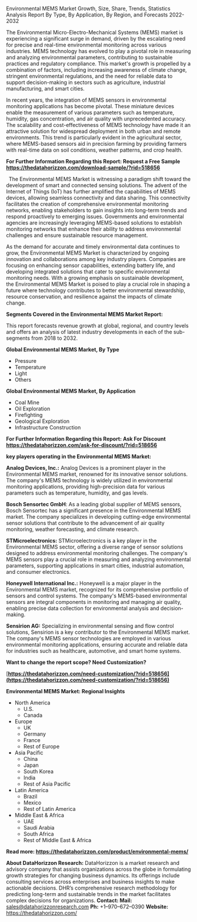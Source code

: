 ﻿Environmental MEMS Market Growth, Size, Share, Trends, Statistics Analysis Report By Type, By Application, By Region, and Forecasts 2022-2032

The Environmental Micro-Electro-Mechanical Systems (MEMS) market is experiencing a significant surge in demand, driven by the escalating need for precise and real-time environmental monitoring across various industries. MEMS technology has evolved to play a pivotal role in measuring and analyzing environmental parameters, contributing to sustainable practices and regulatory compliance. This market's growth is propelled by a combination of factors, including increasing awareness of climate change, stringent environmental regulations, and the need for reliable data to support decision-making in sectors such as agriculture, industrial manufacturing, and smart cities.

In recent years, the integration of MEMS sensors in environmental monitoring applications has become pivotal. These miniature devices enable the measurement of various parameters such as temperature, humidity, gas concentration, and air quality with unprecedented accuracy. The scalability and cost-effectiveness of MEMS technology have made it an attractive solution for widespread deployment in both urban and remote environments. This trend is particularly evident in the agricultural sector, where MEMS-based sensors aid in precision farming by providing farmers with real-time data on soil conditions, weather patterns, and crop health.

**For Further Information Regarding this Report: Request a Free Sample <https://thedatahorizzon.com/download-sample/?rid=518656>** 

` `The Environmental MEMS Market is witnessing a paradigm shift toward the development of smart and connected sensing solutions. The advent of the Internet of Things (IoT) has further amplified the capabilities of MEMS devices, allowing seamless connectivity and data sharing. This connectivity facilitates the creation of comprehensive environmental monitoring networks, enabling stakeholders to gain insights into long-term trends and respond proactively to emerging issues. Governments and environmental agencies are increasingly leveraging MEMS-based solutions to establish monitoring networks that enhance their ability to address environmental challenges and ensure sustainable resource management.

As the demand for accurate and timely environmental data continues to grow, the Environmental MEMS Market is characterized by ongoing innovation and collaborations among key industry players. Companies are focusing on enhancing sensor capabilities, extending battery life, and developing integrated solutions that cater to specific environmental monitoring needs. With a growing emphasis on sustainable development, the Environmental MEMS Market is poised to play a crucial role in shaping a future where technology contributes to better environmental stewardship, resource conservation, and resilience against the impacts of climate change.

**Segments Covered in the Environmental MEMS Market Report:**

This report forecasts revenue growth at global, regional, and country levels and offers an analysis of latest industry developments in each of the sub-segments from 2018 to 2032.

**Global Environmental MEMS Market, By Type**

- Pressure
- Temperature
- Light
- Others

**Global Environmental MEMS Market, By Application**

- Coal Mine
- Oil Exploration
- Firefighting
- Geological Exploration
- Infrastructure Construction

**For Further Information Regarding this Report: Ask For Discount <https://thedatahorizzon.com/ask-for-discount/?rid=518656>** 

**key players operating in the Environmental MEMS Market:**

**Analog Devices, Inc.:** Analog Devices is a prominent player in the Environmental MEMS market, renowned for its innovative sensor solutions. The company's MEMS technology is widely utilized in environmental monitoring applications, providing high-precision data for various parameters such as temperature, humidity, and gas levels.

**Bosch Sensortec GmbH**: As a leading global supplier of MEMS sensors, Bosch Sensortec has a significant presence in the Environmental MEMS market. The company specializes in developing cutting-edge environmental sensor solutions that contribute to the advancement of air quality monitoring, weather forecasting, and climate research.

**STMicroelectronics:** STMicroelectronics is a key player in the Environmental MEMS sector, offering a diverse range of sensor solutions designed to address environmental monitoring challenges. The company's MEMS sensors play a crucial role in measuring and analyzing environmental parameters, supporting applications in smart cities, industrial automation, and consumer electronics.

**Honeywell International Inc.:** Honeywell is a major player in the Environmental MEMS market, recognized for its comprehensive portfolio of sensors and control systems. The company's MEMS-based environmental sensors are integral components in monitoring and managing air quality, enabling precise data collection for environmental analysis and decision-making.

**Sensirion AG:** Specializing in environmental sensing and flow control solutions, Sensirion is a key contributor to the Environmental MEMS market. The company's MEMS sensor technologies are employed in various environmental monitoring applications, ensuring accurate and reliable data for industries such as healthcare, automotive, and smart home systems.

**Want to change the report scope? Need Customization?**

[**https://thedatahorizzon.com/need-customization/?rid=518656](https://thedatahorizzon.com/need-customization/?rid=518656)** 

**Environmental MEMS Market: Regional Insights**

- North America
  - U.S.
  - Canada
- Europe
  - UK
  - Germany
  - France
  - Rest of Europe
- Asia Pacific
  - China
  - Japan
  - South Korea
  - India
  - Rest of Asia Pacific
- Latin America
  - Brazil
  - Mexico
  - Rest of Latin America
- Middle East & Africa
  - UAE
  - Saudi Arabia
  - South Africa
  - Rest of Middle East & Africa

**Read more: <https://thedatahorizzon.com/product/environmental-mems/>** 

**About DataHorizzon Research:**DataHorizzon is a market research and advisory company that assists organizations across the globe in formulating growth strategies for changing business dynamics. Its offerings include consulting services across enterprises and business insights to make actionable decisions. DHR’s comprehensive research methodology for predicting long-term and sustainable trends in the market facilitates complex decisions for organizations.**Contact:Mail:** <sales@datahorizzonresearch.com> **Ph:** +1–970–672–0390**Website:** <https://thedatahorizzon.com/> 
